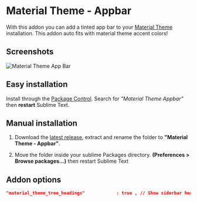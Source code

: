 # Material Theme - Appbar

With this addon you can add a tinted app bar to your [Material Theme](https://github.com/equinusocio/material-theme) installation. This addon auto fits with material theme accent colors!

## Screenshots
![Material Theme App Bar](http://i.imgur.com/LVhR9jq.png)
 

## Easy installation
 Install through the [Package Control](https://packagecontrol.io/installation). Search for *"Material Theme Appbar"* then **restart** Sublime Text.
 
 
## Manual installation

1. Download the [latest release](https://github.com/equinusocio/material-theme-appbar/releases/latest), extract and rename the folder to **"Material Theme - Appbar"**.

2. Move the folder inside your sublime Packages directory. **(Preferences > Browse packages...)** then restart Sublime Text

## Addon options

```json
"material_theme_tree_headings"            : true , // Show siderbar headings
```

